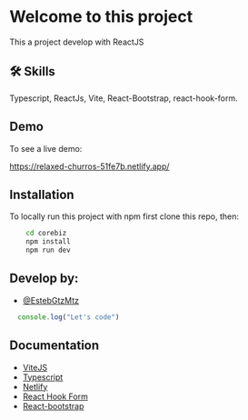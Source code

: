 # Welcome to this project

This a project develop with ReactJS
## 🛠 Skills
Typescript, ReactJs, Vite, React-Bootstrap, react-hook-form.


## Demo

To see a live demo:

https://relaxed-churros-51fe7b.netlify.app/
## Installation

To locally run this project with npm first clone this repo, then:

```bash
    cd corebiz
    npm install
    npm run dev
```
    
## Develop by:

- [@EstebGtzMtz](https://github.com/EstebGtzMtz)

 ```js
   console.log("Let's code")
```
## Documentation

- [ViteJS](https://vitejs.dev/)
- [Typescript](https://www.typescriptlang.org/)
- [Netlify](https://www.netlify.com/)
- [React Hook Form](https://react-hook-form.com/)
- [React-bootstrap](https://react-bootstrap.github.io/)
